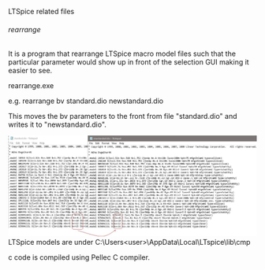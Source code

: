 LTSpice related files

###### rearrange
It is a program that rearrange LTSpice macro model files such that the particular parameter would show up in front of the selection GUI making it easier to see.

rearrange.exe <parameter> <infile> <outfile>

e.g. rearrange bv standard.dio newstandard.dio

This moves the bv parameters to the front from file "standard.dio" and writes it to "newstandard.dio".

![alt text](rearrange\screenshot.jpg)
LTSpice models are under C:\Users\<user>\AppData\Local\LTspice\lib\cmp

c code is compiled using Pellec C compiler.

